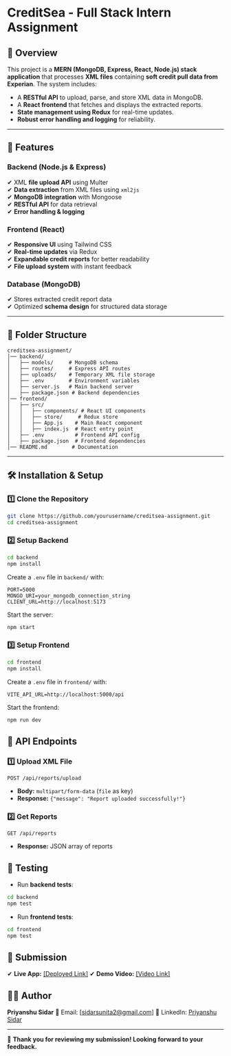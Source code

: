 # CreditSea - Full Stack Intern Assignment

## 📜 Overview
This project is a **MERN (MongoDB, Express, React, Node.js) stack application** that processes **XML files** containing **soft credit pull data from Experian**. The system includes:
- A **RESTful API** to upload, parse, and store XML data in MongoDB.
- A **React frontend** that fetches and displays the extracted reports.
- **State management using Redux** for real-time updates.
- **Robust error handling and logging** for reliability.

---

## 🚀 Features
### **Backend (Node.js & Express)**
✔ XML **file upload API** using Multer  
✔ **Data extraction** from XML files using `xml2js`  
✔ **MongoDB integration** with Mongoose  
✔ **RESTful API** for data retrieval  
✔ **Error handling & logging**  

### **Frontend (React)**
✔ **Responsive UI** using Tailwind CSS  
✔ **Real-time updates** via Redux  
✔ **Expandable credit reports** for better readability  
✔ **File upload system** with instant feedback  

### **Database (MongoDB)**
✔ Stores extracted credit report data  
✔ Optimized **schema design** for structured data storage  

---

## 📂 Folder Structure
```
creditsea-assignment/
│── backend/
│   ├── models/     # MongoDB schema
│   ├── routes/     # Express API routes
│   ├── uploads/    # Temporary XML file storage
│   ├── .env        # Environment variables
│   ├── server.js   # Main backend server
│   ├── package.json # Backend dependencies
│── frontend/
│   ├── src/
│   │   ├── components/ # React UI components
│   │   ├── store/     # Redux store
│   │   ├── App.js    # Main React component
│   │   ├── index.js  # React entry point
│   ├── .env          # Frontend API config
│   ├── package.json  # Frontend dependencies
│── README.md        # Documentation
```

---

## 🛠️ Installation & Setup

### **1️⃣ Clone the Repository**
```bash
git clone https://github.com/yourusername/creditsea-assignment.git
cd creditsea-assignment
```

### **2️⃣ Setup Backend**
```bash
cd backend
npm install
```

Create a `.env` file in `backend/` with:
```
PORT=5000
MONGO_URI=your_mongodb_connection_string
CLIENT_URL=http://localhost:5173
```

Start the server:
```bash
npm start
```

### **3️⃣ Setup Frontend**
```bash
cd frontend
npm install
```

Create a `.env` file in `frontend/` with:
```
VITE_API_URL=http://localhost:5000/api
```

Start the frontend:
```bash
npm run dev
```

## 📡 API Endpoints

### **1️⃣ Upload XML File**
```http
POST /api/reports/upload
```
* **Body:** `multipart/form-data` (`file` as key)
* **Response:** `{"message": "Report uploaded successfully!"}`

### **2️⃣ Get Reports**
```http
GET /api/reports
```
* **Response:** JSON array of reports

## 🧪 Testing
* Run **backend tests**:
```bash
cd backend
npm test
```

* Run **frontend tests**:
```bash
cd frontend
npm test
```

## 🎥 Submission
✔ **Live App:** [[Deployed Link]](https://credit-sea-assignment-delta.vercel.app/)
✔ **Demo Video:** [[Video Link]](https://www.loom.com/share/c902b1190a314b0aaaf96caf7f8cc562?sid=127a219d-46ac-48ed-aa9f-90c02b3ca122)

## 👨‍💻 Author
**Priyanshu Sidar**
📧 Email: [sidarsunita2@gmail.com]
🔗 LinkedIn: [Priyanshu Sidar](https://www.linkedin.com/in/priyanshu-sidar-639914144/)

---

🚀 **Thank you for reviewing my submission! Looking forward to your feedback.**
